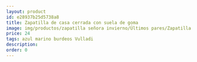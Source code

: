 ```yaml
---
layout: product
id: e28937b25d5738a8
title: Zapatilla de casa cerrada con suela de goma
image: img/productos/zapatilla señora invierno/Últimos pares/Zapatilla de casa cerrada con suela de goma=24=azul marino burdeos Vulladi.webp
price: 24
tags: azul marino burdeos Vulladi
description: 
order: 0
---
```

